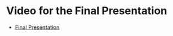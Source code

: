 # Video for the Final Presentation
- [Final Presentation](https://zoom.us/rec/play/frsGPqs2MLmnBZs5ZiiKWYira6sfoIIBy2496i9civsAfss_RgZkDcZaO-g5SMq1W4JY4Mf7mwIlZv2T.-HjNSPAzmtL3REKB?canPlayFromShare=true&from=share_recording_detail&continueMode=true&componentName=rec-play&originRequestUrl=https%3A%2F%2Fzoom.us%2Frec%2Fshare%2F480mQKLQSFkBUH7iPXioOvpJumyGAYOfnSfMM0F5UmjvTg52RtL6DKdg8m6chrAg.yQdkISu7m_4eHbAq)
